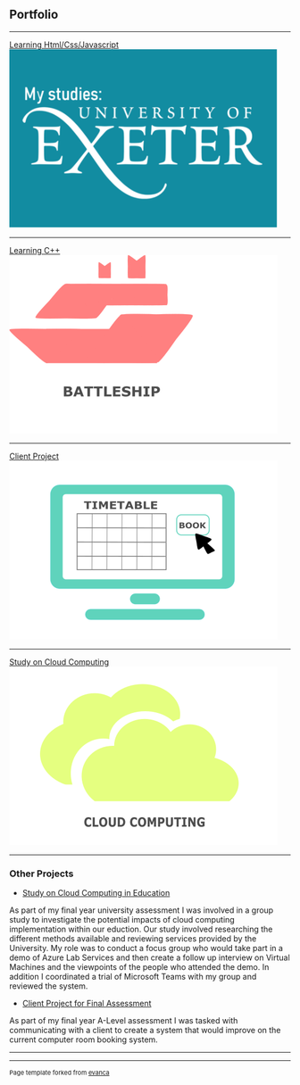 ## Portfolio

---
[Learning Html/Css/Javascript](http://12nathanking.github.io/mystudies)
<img src="images/exeter_logo2.svg?raw=true" width="480" height="320"/>

---
[Learning C++](/sample_page.md)
<img src="images/Battleship.png?raw=true" width="480" height="320"/>

---
[Client Project](/sample_page.md)
<img src="images/Client.png?raw=true" width="480" height="320"/>

---
[Study on Cloud Computing](/samplepage2.md)
<img src="images/CloudComputing.png?raw=true" width="480" height="320"/>

---

### Other Projects

- [Study on Cloud Computing in Education](/pdf/MTH3035_Group_9_Final_Report.pdf)

As part of my final year university assessment I was involved in a group study to investigate the potential impacts of cloud computing implementation within our eduction. Our study involved researching the different methods available and reviewing services provided by the University. My role was to conduct a focus group who would take part in a demo of Azure Lab Services and then create a follow up interview on Virtual Machines and the viewpoints of the people who attended the demo. In addition I coordinated a trial of Microsoft Teams with my group and reviewed the system.
- [Client Project for Final Assessment](/pdf/ComputerScienceNEA.pdf)

As part of my final year A-Level assessment I was tasked with communicating with a client to create a system that would improve on the current computer room booking system.

---




---
<p style="font-size:11px">Page template forked from <a href="https://github.com/evanca/quick-portfolio">evanca</a></p>
<!-- Remove above link if you don't want to attibute -->
